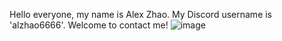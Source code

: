 Hello everyone, my name is Alex Zhao. My Discord username is 'alzhao6666'. Welcome to contact me!
![image](https://github.com/AlexZhao6666/AlexZhao6666/assets/136443781/b266852a-68fd-443d-9d0f-ac66f6f1f4cc)
